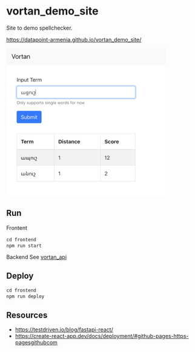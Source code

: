 # vortan_demo_site

Site to demo spellchecker.

https://datapoint-armenia.github.io/vortan_demo_site/

<img src="screenshots/demo.png" alt="screenshot" width="420">

## Run

Frontent
```
cd frontend
npm run start
```

Backend
See [vortan_api](https://github.com/datapoint-armenia/vortan_api)

## Deploy

```
cd frontend
npm run deploy
```

## Resources

- https://testdriven.io/blog/fastapi-react/
- https://create-react-app.dev/docs/deployment/#github-pages-https-pagesgithubcom
